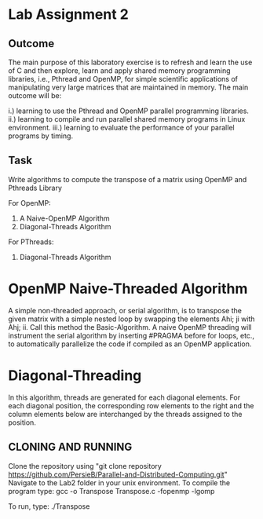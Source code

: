 # Lab Assignment 2

## Outcome
The main purpose of this laboratory exercise is to refresh and learn the use of C and then explore,
learn and apply shared memory programming libraries, i.e., Pthread and OpenMP, for simple
scientific applications of manipulating very large matrices that are maintained in memory. The
main outcome will be:

i.) learning to use the Pthread and OpenMP parallel programming libraries.
ii.) learning to compile and run parallel shared memory programs in Linux environment.
iii.) learning to evaluate the performance of your parallel programs by timing.

## Task
Write algorithms to compute the transpose of a matrix using OpenMP and Pthreads Library

For OpenMP:
1. A Naive-OpenMP Algorithm
2. Diagonal-Threads Algorithm

For PThreads:
1. Diagonal-Threads Algorithm

# OpenMP Naive-Threaded Algorithm
A simple non-threaded approach, or serial algorithm, is to transpose the given matrix with a simple
nested loop by swapping the elements Ahi; ji with Ahj; ii. Call this method the Basic-Algorithm.
A naive OpenMP threading will instrument the serial algorithm by inserting #PRAGMA before
for loops, etc., to automatically parallelize the code if compiled as an OpenMP application.

# Diagonal-Threading
In this algorithm, threads are generated for each diagonal elements. For each diagonal position,
the corresponding row elements to the right and the column elements below are interchanged by the threads assigned to the position.

## CLONING AND RUNNING
Clone the repository using "git clone repository https://github.com/PersieB/Parallel-and-Distributed-Computing.git"
Navigate to the Lab2 folder in your unix environment.
To compile the program type:
gcc -o Transpose Transpose.c -fopenmp -lgomp

To run, type:
./Transpose

